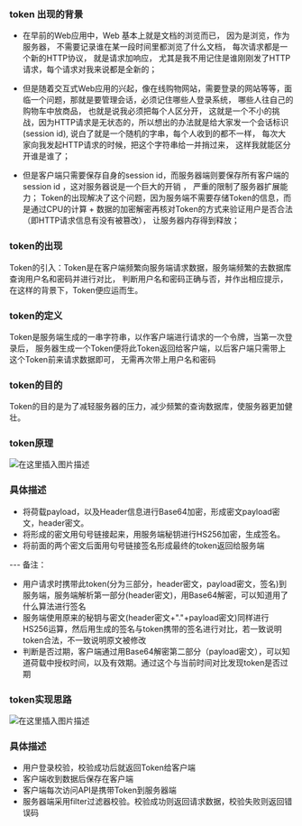 ### token 出现的背景

- 在早前的Web应用中，Web 基本上就是文档的浏览而已， 因为是浏览，作为服务器， 不需要记录谁在某一段时间里都浏览了什么文档，
  每次请求都是一个新的HTTP协议， 就是请求加响应， 尤其是我不用记住是谁刚刚发了HTTP请求，每个请求对我来说都是全新的；
  
- 但是随着交互式Web应用的兴起，像在线购物网站，需要登录的网站等等，面临一个问题，那就是要管理会话，必须记住哪些人登录系统， 哪些人往自己的购物车中放商品， 也就是说我必须把每个人区分开，
这就是一个不小的挑战，因为HTTP请求是无状态的，所以想出的办法就是给大家发一个会话标识(session id), 说白了就是一个随机的字串，每个人收到的都不一样， 每次大家向我发起HTTP请求的时候，把这个字符串给一并捎过来， 这样我就能区分开谁是谁了；

- 但是客户端只需要保存自身的session id，而服务器端则要保存所有客户端的session id ，这对服务器说是一个巨大的开销 ， 严重的限制了服务器扩展能力；
  Token的出现解决了这个问题，因为服务端不需要存储Token的信息，而是通过CPU的计算 + 数据的加密解密再核对Token的方式来验证用户是否合法（即HTTP请求信息有没有被篡改），
让服务器内存得到释放；


### token的出现
Token的引入：Token是在客户端频繁向服务端请求数据，服务端频繁的去数据库查询用户名和密码并进行对比，
判断用户名和密码正确与否，并作出相应提示，在这样的背景下，Token便应运而生。

### token的定义
Token是服务端生成的一串字符串，以作客户端进行请求的一个令牌，当第一次登录后，
服务器生成一个Token便将此Token返回给客户端，以后客户端只需带上这个Token前来请求数据即可，
无需再次带上用户名和密码

### token的目的

Token的目的是为了减轻服务器的压力，减少频繁的查询数据库，使服务器更加健壮。


### token原理

![在这里插入图片描述](https://img-blog.csdnimg.cn/ece2c1e79cd1461e9782908c0048245e.png?x-oss-process=image/watermark,type_ZHJvaWRzYW5zZmFsbGJhY2s,shadow_50,text_Q1NETiBAYXJ0aHVyd2FuZ2dhbmc=,size_20,color_FFFFFF,t_70,g_se,x_16#pic_center)


### 具体描述

- 将荷载payload，以及Header信息进行Base64加密，形成密文payload密文，header密文。
- 将形成的密文用句号链接起来，用服务端秘钥进行HS256加密，生成签名。
- 将前面的两个密文后面用句号链接签名形成最终的token返回给服务端

--- 备注：

- 用户请求时携带此token(分为三部分，header密文，payload密文，签名)到服务端，服务端解析第一部分(header密文)，用Base64解密，可以知道用了什么算法进行签名
- 服务端使用原来的秘钥与密文(header密文+"."+payload密文)同样进行HS256运算，然后用生成的签名与token携带的签名进行对比，若一致说明token合法，不一致说明原文被修改
- 判断是否过期，客户端通过用Base64解密第二部分（payload密文），可以知道荷载中授权时间，以及有效期。通过这个与当前时间对比发现token是否过期

### token实现思路

![在这里插入图片描述](https://img-blog.csdnimg.cn/76152a2096c346ba8ce32202f665e077.png?x-oss-process=image/watermark,type_ZHJvaWRzYW5zZmFsbGJhY2s,shadow_50,text_Q1NETiBAYXJ0aHVyd2FuZ2dhbmc=,size_15,color_FFFFFF,t_70,g_se,x_16#pic_center)

### 具体描述

- 用户登录校验，校验成功后就返回Token给客户端
- 客户端收到数据后保存在客户端
- 客户端每次访问API是携带Token到服务器端
- 服务器端采用filter过滤器校验。校验成功则返回请求数据，校验失败则返回错误码